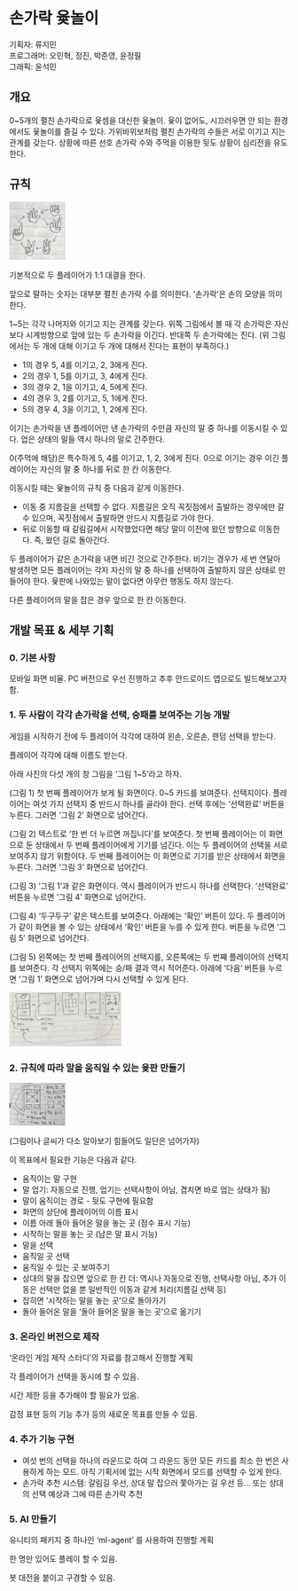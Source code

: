 # 손가락 윷놀이 

기획자: 류지민  
프로그래머: 오민혁, 정진, 박준영, 윤정필  
그래픽: 윤석민  

## 개요

0~5개의 펼친 손가락으로 윷셈을 대신한 윷놀이. 윷이 없어도, 시끄러우면 안 되는 환경에서도 윷놀이를 즐길 수 있다. 가위바위보처럼 펼친 손가락의 수들은 서로 이기고 지는 관계를 갖는다. 상황에 따른 선호 손가락 수와 주먹을 이용한 뒷도 상황이 심리전을 유도한다.

## 규칙

<img src = "./Document/finger-circle.png" width="20%" height="20%">

기본적으로 두 플레이어가 1:1 대결을 한다.

앞으로 말하는 숫자는 대부분 펼친 손가락 수를 의미한다. ‘손가락’은 손의 모양을 의미한다.

1~5는 각각 나머지와 이기고 지는 관계를 갖는다. 위쪽 그림에서 볼 때 각 손가락은 자신보다 시계방향으로 앞에 있는 두 손가락을 이긴다. 반대쪽 두 손가락에는 진다. (위 그림에서는 두 개에 대해 이기고 두 개에 대해서 진다는 표현이 부족하다.)

- 1의 경우 5, 4를 이기고, 2, 3에게 진다.
- 2의 경우 1, 5를 이기고, 3, 4에게 진다.
- 3의 경우 2, 1을 이기고, 4, 5에게 진다.
- 4의 경우 3, 2를 이기고, 5, 1에게 진다.
- 5의 경우 4, 3을 이기고, 1, 2에게 진다.

이기는 손가락을 낸 플레이어만 낸 손가락의 수만큼 자신의 말 중 하나를 이동시킬 수 있다. 업은 상태의 말들 역시 하나의 말로 간주한다. 

0(주먹에 해당)은 특수하게 5, 4를 이기고, 1, 2, 3에게 진다. 0으로 이기는 경우 이긴 플레이어는 자신의 말 중 하나를 뒤로 한 칸 이동한다.

이동시킬 때는 윷놀이의 규칙 중 다음과 같게 이동한다. 

- 이동 중 지름길을 선택할 수 없다. 지름길은 오직 꼭짓점에서 출발하는 경우에만 갈 수 있으며, 꼭짓점에서 출발하면 만드시 지름길로 가야 한다.
- 뒤로 이동할 때 갈림길에서 시작했었다면 해당 말이 이전에 왔던 방향으로 이동한다. 즉, 왔던 길로 돌아간다.

두 플레이어가 같은 손가락을 내면 비긴 것으로 간주한다. 비기는 경우가 세 번 연달아 발생하면 모든 플레이어는 각자 자신의 말 중 하나를 선택하여 출발하지 않은 상태로 만들어야 한다. 윷판에 나와있는 말이 없다면 아무런 행동도 하지 않는다. 

다른 플레이어의 말을 잡은 경우 앞으로 한 칸 이동한다.

## 개발 목표 & 세부 기획

### 0. 기본 사항

모바일 화면 비율. PC 버전으로 우선 진행하고 추후 안드로이드 앱으로도 빌드해보고자 함.

### 1. 두 사람이 각각 손가락을 선택, 승패를 보여주는 기능 개발

게임을 시작하기 전에 두 플레이어 각각에 대하여 왼손, 오른손, 랜덤 선택을 받는다.

플레이어 각각에 대해 이름도 받는다.

아래 사진의 다섯 개의 창 그림을 ‘그림 1~5’라고 하자.

(그림 1) 첫 번째 플레이어가 보게 될 화면이다. 0~5 카드를 보여준다. 선택지이다. 플레이어는 여섯 가지 선택지 중 반드시 하나를 골라야 한다. 선택 후에는 ‘선택완료’ 버튼을 누른다. 그러면 ‘그림 2’ 화면으로 넘어간다.

(그림 2) 텍스트로 ‘한 번 더 누르면 꺼집니다’를 보여준다. 첫 번째 플레이어는 이 화면으로 둔 상태에서 두 번째 플레이어에게 기기를 넘긴다. 이는 두 플레이어의 선택을 서로 보여주지 않기 위함이다. 두 번째 플레이어는 이 화면으로 기기를 받은 상태에서 화면을 누른다. 그러면 ‘그림 3’ 화면으로 넘어간다.

(그림 3) ‘그림 1’과 같은 화면이다. 역시 플레이어가 반드시 하나를 선택한다. ‘선택완료’ 버튼을 누르면 ‘그림 4’ 화면으로 넘어간다.

(그림 4) ‘두구두구’ 같은 텍스트를 보여준다. 아래에는 ‘확인’ 버튼이 있다. 두 플레이어가 같이 화면을 볼 수 있는 상태에서 ‘확인’ 버튼을 누를 수 있게 한다. 버튼을 누르면 ‘그림 5’ 화면으로 넘어간다.

(그림 5) 왼쪽에는 첫 번째 플레이어의 선택지를, 오른쪽에는 두 번째 플레이어의 선택지를 보여준다. 각 선택지 위쪽에는 승/패 결과 역시 적어준다. 아래에 ‘다음’ 버튼을 누르면 ‘그림 1’ 화면으로 넘어가며 다시 선택할 수 있게 된다.

<img src = "./Document/battle-flow.png" width="40%" height="40%">

### 2. 규칙에 따라 말을 움직일 수 있는 윷판 만들기

<img src = "./Document/yut-board.png" width="20%" height="20%">

(그림이나 글씨가 다소 알아보기 힘들어도 일단은 넘어가자)

이 목표에서 필요한 기능은 다음과 같다.

- 움직이는 말 구현
- 말 업기: 자동으로 진행, 업기는 선택사항이 아님, 겹치면 바로 업는 상태가 됨)
- 말이 움직이는 경로 - 뒷도 구현에 필요함
- 화면의 상단에 플레이어의 이름 표시
- 이름 아래 돌아 들어온 말을 놓는 곳 (점수 표시 기능)
- 시작하는 말을 놓는 곳 (남은 말 표시 기능)
- 말을 선택
- 움직일 곳 선택
- 움직일 수 있는 곳 보여주기
- 상대의 말을 잡으면 앞으로 한 칸 더: 역시나 자동으로 진행, 선택사항 아님, 추가 이동은 선택만 없을 뿐 일반적인 이동과 같게 처리(지름길 선택 등)
- 잡히면 ‘시작하는 말을 놓는 곳’으로 돌아가기
- 돌아 들어온 말을 ‘돌아 들어온 말을 놓는 곳’으로 옮기기

### 3. 온라인 버전으로 제작

‘온라인 게임 제작 스터디’의 자료를 참고해서 진행할 계획

각 플레이어가 선택을 동시에 할 수 있음.

시간 제한 등을 추가해야 할 필요가 있음.

감정 표현 등의 기능 추가 등의 새로운 목표를 만들 수 있음.

### 4. 추가 기능 구현

- 여섯 번의 선택을 하나의 라운드로 하여 그 라운드 동안 모든 카드를 최소 한 번은 사용하게 하는 모드. 아직 기획서에 없는 시작 화면에서 모드를 선택할 수 있게 한다.
- 손가락 추천 시스템: 갈림길 우선, 상대 말 잡으러 쫓아가는 길 우선 등… 또는 상대의 선택 예상과 그에 따른 손가락 추천

### 5. AI 만들기

유니티의 패키지 중 하나인 ‘ml-agent’ 를 사용하여 진행할 계획

한 명만 있어도 플레이 할 수 있음.

봇 대전을 붙이고 구경할 수 있음.